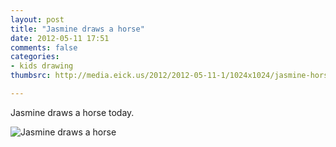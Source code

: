 ```yaml
---
layout: post
title: "Jasmine draws a horse"
date: 2012-05-11 17:51
comments: false
categories: 
- kids drawing
thumbsrc: http://media.eick.us/2012/2012-05-11-1/1024x1024/jasmine-horse.jpg

---
```

Jasmine draws a horse today.




![Jasmine draws a horse](http://media.eick.us/media/photographs/2012/2012-05-11-1/jasmine-horse.jpg)

